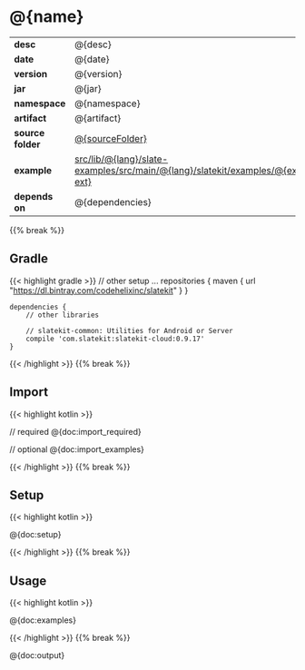 
# @{name}

<table class="table table-striped table-bordered">
  <tbody>
    <tr>
      <td><strong>desc</strong></td>
      <td>@{desc}</td>
    </tr>
    <tr>
      <td><strong>date</strong></td>
      <td>@{date}</td>
    </tr>
    <tr>
      <td><strong>version</strong></td>
      <td>@{version}</td>
    </tr>
    <tr>
      <td><strong>jar</strong></td>
      <td>@{jar}</td>
    </tr>
    <tr>
      <td><strong>namespace</strong></td>
      <td>@{namespace}</td>
    </tr>
    <tr>
      <td><strong>artifact</strong></td>
      <td>@{artifact}</td>
    </tr>
    <tr>
      <td><strong>source folder</strong></td>
      <td><a href="https://github.com/code-helix/slatekit/tree/master/@{sourceFolder}" class="url-ch">@{sourceFolder}</a></td>
    </tr>
    <tr>
      <td><strong>example</strong></td>
      <td><a href="https://github.com/code-helix/slatekit/tree/master/@{examplefile}" class="url-ch">src/lib/@{lang}/slate-examples/src/main/@{lang}/slatekit/examples/@{example}.@{lang-ext}</a></td>
    </tr>
    <tr>
      <td><strong>depends on</strong></td>
      <td>@{dependencies}</td>
    </tr>
  </tbody>
</table>
{{% break %}}

## Gradle
{{< highlight gradle >}}
    // other setup ...
    repositories {
        maven { url  "https://dl.bintray.com/codehelixinc/slatekit" }
    }

    dependencies {
        // other libraries

        // slatekit-common: Utilities for Android or Server
        compile 'com.slatekit:slatekit-cloud:0.9.17'
    }

{{< /highlight >}}
{{% break %}}

## Import
{{< highlight kotlin >}}


// required @{doc:import_required}

// optional @{doc:import_examples}


{{< /highlight >}}
{{% break %}}

## Setup
{{< highlight kotlin >}}


@{doc:setup}


{{< /highlight >}}
{{% break %}}

## Usage
{{< highlight kotlin >}}

@{doc:examples}

{{< /highlight >}}
{{% break %}}

@{doc:output}